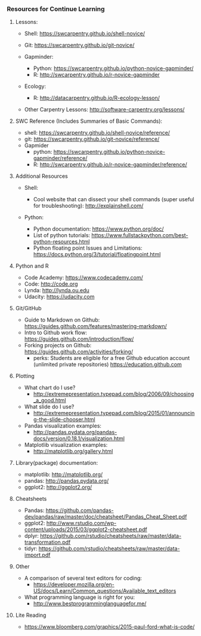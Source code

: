 ### Resources for Continue Learning

1. Lessons:
	* Shell: 	https://swcarpentry.github.io/shell-novice/
	* Git: 	https://swcarpentry.github.io/git-novice/
	* Gapminder:
		*	Python: https://swcarpentry.github.io/python-novice-gapminder/
		*	R:		http://swcarpentry.github.io/r-novice-gapminder
	* Ecology:
		*   R: 		http://datacarpentry.github.io/R-ecology-lesson/

	* Other Carpentry Lessons:  http://software-carpentry.org/lessons/

1. SWC Reference (Includes Summaries of Basic Commands):
	* shell: 	https://swcarpentry.github.io/shell-novice/reference/
	* git: 	https://swcarpentry.github.io/git-novice/reference/
	* Gapmider
		*	python: https://swcarpentry.github.io/python-novice-gapminder/reference/
		*	R:		http://swcarpentry.github.io/r-novice-gapminder/reference/

1. Additional Resources
	* Shell:
		* Cool website that can dissect your shell commands (super useful for troubleshooting):
		http://explainshell.com/

	* Python:
		* Python documentation: https://www.python.org/doc/
		* List of python tutorials: https://www.fullstackpython.com/best-python-resources.html
		* Python floating point Issues and Limitations: https://docs.python.org/3/tutorial/floatingpoint.html

1. Python and R
	* Code Academy: https://www.codecademy.com/
	* Code:	http://code.org
	* Lynda:	http://lynda.ou.edu
	* Udacity:	https://udacity.com

1. Git/GitHub
	* Guide to Markdown on Github: https://guides.github.com/features/mastering-markdown/
	* Intro to Github work flow: https://guides.github.com/introduction/flow/
	* Forking projects on Github: https://guides.github.com/activities/forking/
		* perks: Students are eligible for a free Github education account (unlimited private repositories) https://education.github.com

1. Plotting
	* What chart do I use?
		* http://extremepresentation.typepad.com/blog/2006/09/choosing_a_good.html
	* What slide do I use?
		* http://extremepresentation.typepad.com/blog/2015/01/announcing-the-slide-chooser.html
	* Pandas visualization examples:
		* http://pandas.pydata.org/pandas-docs/version/0.18.1/visualization.html
	* Matplotlib visualization examples:
		* http://matplotlib.org/gallery.html

1. Library(package) documentation:
	* matplotlib: http://matplotlib.org/
	* pandas: http://pandas.pydata.org/
	* ggplot2: http://ggplot2.org/
 
1. Cheatsheets
	* Pandas: 	https://github.com/pandas-dev/pandas/raw/master/doc/cheatsheet/Pandas_Cheat_Sheet.pdf
	* ggplot2:	http://www.rstudio.com/wp-content/uploads/2015/03/ggplot2-cheatsheet.pdf
	* dplyr: https://github.com/rstudio/cheatsheets/raw/master/data-transformation.pdf
	* tidyr: https://github.com/rstudio/cheatsheets/raw/master/data-import.pdf

1. Other
	* A comparison of several text editors for coding: 
		* https://developer.mozilla.org/en-US/docs/Learn/Common_questions/Available_text_editors
	* What programming language is right for you: 
		* http://www.bestprogramminglanguagefor.me/

1. Lite Reading
	*  https://www.bloomberg.com/graphics/2015-paul-ford-what-is-code/
